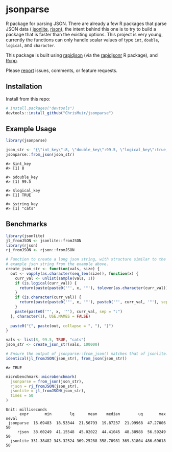 # jsonparse

R package for parsing JSON. There are already a few R packages that parse JSON data ( [jsonlite](https://github.com/jeroen/jsonlite), [rjson](https://github.com/alexcb/rjson)), the intent behind this one is to try to build a package that is faster than the existing options. This project is very young, currently the functions can only handle scalar values of type `int`, `double`, `logical`, and `character`.

This package is built using [rapidjson](https://github.com/Tencent/rapidjson) (via the [rapidjsonr](https://github.com/SymbolixAU/rapidjsonr) R package), and [Rcpp](https://github.com/RcppCore/Rcpp).

Please [report](https://github.com/ChrisMuir/jsonparse/issues) issues, comments, or feature requests.

## Installation

Install from this repo:

``` r
# install.packages("devtools")
devtools::install_github("ChrisMuir/jsonparse")
```

## Example Usage

```r
library(jsonparse)
```

```r
json_str <- "{\"int_key\":8, \"double_key\":99.5, \"logical_key\":true, \"string_key\":\"cats\"}"
jsonparse::from_json(json_str)
```
```
#> $int_key
#> [1] 8

#> $double_key
#> [1] 99.5

#> $logical_key
#> [1] TRUE

#> $string_key
#> [1] "cats"
```

## Benchmarks

```r
library(jsonlite)
jl_fromJSON <- jsonlite::fromJSON
library(rjson)
rj_fromJSON <- rjson::fromJSON

# Function to create a long json string, with structure similar to the 
# example json string from the example above.
create_json_str <- function(vals, size) {
  out <- vapply(as.character(seq_len(size)), function(x) {
    curr_val <- unlist(sample(vals, 1))
    if (is.logical(curr_val)) {
      return(paste(paste0('"', x, '"'), tolower(as.character(curr_val)), sep = ":"))
    }
    if (is.character(curr_val)) {
      return(paste(paste0('"', x, '"'), paste0('"', curr_val, '"'), sep = ":"))
    }
    paste(paste0('"', x, '"'), curr_val, sep = ":")
  }, character(1), USE.NAMES = FALSE)
  
  paste0("{", paste(out, collapse = ", "), "}")
}

vals <- list(8, 99.5, TRUE, "cats")
json_str <- create_json_str(vals, 100000)
```
```r
# Ensure the output of jsonparse::from_json() matches that of jsonlite::fromJSON()
identical(jl_fromJSON(json_str), from_json(json_str))
```
```
#> TRUE
```
```r
microbenchmark::microbenchmark(
  jsonparse = from_json(json_str), 
  rjson = rj_fromJSON(json_str), 
  jsonlite = jl_fromJSON(json_str), 
  times = 50
)
```
```
Unit: milliseconds
      expr       min        lq      mean    median        uq       max neval
 jsonparse  16.69483  18.53344  21.56793  19.87237  21.99968  47.27006    50
     rjson  38.60249  41.15548  45.02022  44.41045  48.38988  56.59249    50
  jsonlite 331.38482 343.32524 369.25288 358.70981 369.31804 486.69618    50
```
